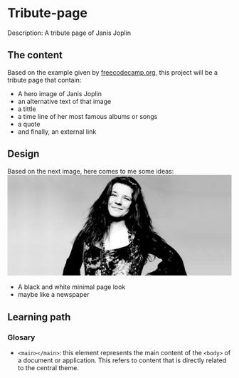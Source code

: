 # Tribute-page
 Description:  A tribute page of Janis Joplin

## The content
 Based on the example given by [freecodecamp.org](https://tribute-page.freecodecamp.rocks/), this project will be a tribute page that contain:  
 + A hero image of Janis Joplin  
 + an alternative text of that image  
 + a tittle
 + a time line of her most famous albums or songs
 + a quote
 + and finally, an external link

## Design
 Based on the next image, here comes to me some ideas:
 ![Janis Joplin](/images/Janis-Joplin.jpg)  
 + A black and white minimal page look
 + maybe like a newspaper

## Learning path
 ### Glosary
  + `<main></main>`: this element represents the main content of the `<body>` of a document or application. This refers to content that is directly related to the central theme. 